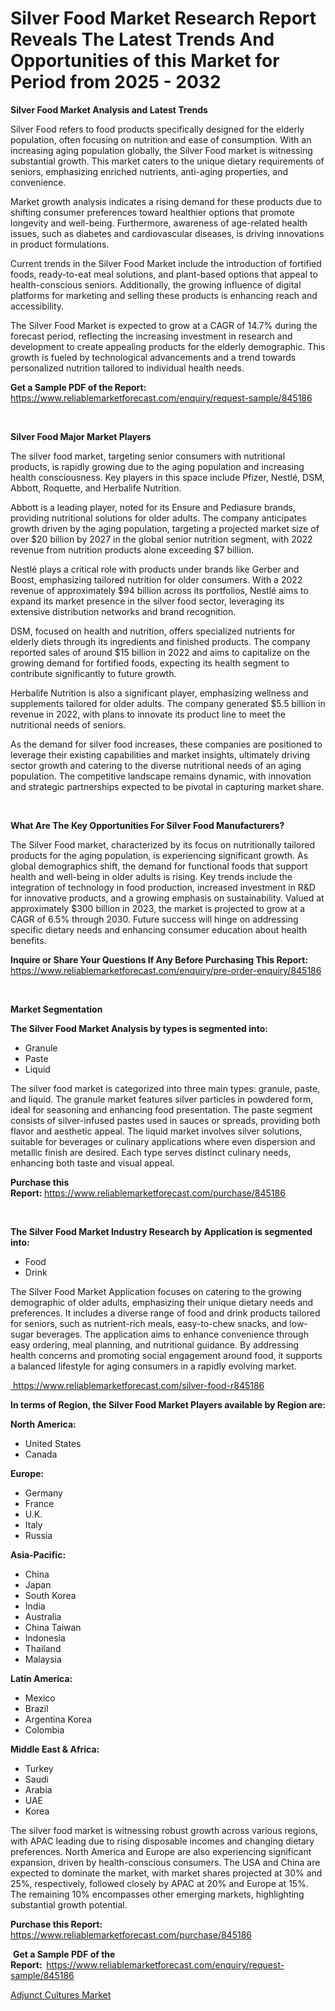 <p><h1>Silver Food Market Research Report Reveals The Latest Trends And Opportunities of this Market for Period from 2025 - 2032</h1></p><p><strong>Silver Food Market Analysis and Latest Trends</strong></p>
<p><p>Silver Food refers to food products specifically designed for the elderly population, often focusing on nutrition and ease of consumption. With an increasing aging population globally, the Silver Food market is witnessing substantial growth. This market caters to the unique dietary requirements of seniors, emphasizing enriched nutrients, anti-aging properties, and convenience. </p><p>Market growth analysis indicates a rising demand for these products due to shifting consumer preferences toward healthier options that promote longevity and well-being. Furthermore, awareness of age-related health issues, such as diabetes and cardiovascular diseases, is driving innovations in product formulations. </p><p>Current trends in the Silver Food Market include the introduction of fortified foods, ready-to-eat meal solutions, and plant-based options that appeal to health-conscious seniors. Additionally, the growing influence of digital platforms for marketing and selling these products is enhancing reach and accessibility. </p><p>The Silver Food Market is expected to grow at a CAGR of 14.7% during the forecast period, reflecting the increasing investment in research and development to create appealing products for the elderly demographic. This growth is fueled by technological advancements and a trend towards personalized nutrition tailored to individual health needs.</p></p>
<p><strong>Get a Sample PDF of the Report:&nbsp;</strong> <a href="https://www.reliablemarketforecast.com/enquiry/request-sample/845186?utm_campaign=2470&utm_medium=2&utm_source=Github&utm_content=ia&utm_term=14022025&utm_id=silver-food">https://www.reliablemarketforecast.com/enquiry/request-sample/845186</a></p>
<p>&nbsp;</p>
<p><strong>Silver Food Major Market Players</strong></p>
<p><p>The silver food market, targeting senior consumers with nutritional products, is rapidly growing due to the aging population and increasing health consciousness. Key players in this space include Pfizer, Nestlé, DSM, Abbott, Roquette, and Herbalife Nutrition.</p><p>Abbott is a leading player, noted for its Ensure and Pediasure brands, providing nutritional solutions for older adults. The company anticipates growth driven by the aging population, targeting a projected market size of over $20 billion by 2027 in the global senior nutrition segment, with 2022 revenue from nutrition products alone exceeding $7 billion.</p><p>Nestlé plays a critical role with products under brands like Gerber and Boost, emphasizing tailored nutrition for older consumers. With a 2022 revenue of approximately $94 billion across its portfolios, Nestlé aims to expand its market presence in the silver food sector, leveraging its extensive distribution networks and brand recognition.</p><p>DSM, focused on health and nutrition, offers specialized nutrients for elderly diets through its ingredients and finished products. The company reported sales of around $15 billion in 2022 and aims to capitalize on the growing demand for fortified foods, expecting its health segment to contribute significantly to future growth.</p><p>Herbalife Nutrition is also a significant player, emphasizing wellness and supplements tailored for older adults. The company generated $5.5 billion in revenue in 2022, with plans to innovate its product line to meet the nutritional needs of seniors.</p><p>As the demand for silver food increases, these companies are positioned to leverage their existing capabilities and market insights, ultimately driving sector growth and catering to the diverse nutritional needs of an aging population. The competitive landscape remains dynamic, with innovation and strategic partnerships expected to be pivotal in capturing market share.</p></p>
<p>&nbsp;</p>
<p><strong>What Are The Key Opportunities For Silver Food Manufacturers?</strong></p>
<p><p>The Silver Food market, characterized by its focus on nutritionally tailored products for the aging population, is experiencing significant growth. As global demographics shift, the demand for functional foods that support health and well-being in older adults is rising. Key trends include the integration of technology in food production, increased investment in R&D for innovative products, and a growing emphasis on sustainability. Valued at approximately $300 billion in 2023, the market is projected to grow at a CAGR of 6.5% through 2030. Future success will hinge on addressing specific dietary needs and enhancing consumer education about health benefits.</p></p>
<p><strong>Inquire or Share Your Questions If Any Before Purchasing This Report:</strong> <a href="https://www.reliablemarketforecast.com/enquiry/pre-order-enquiry/845186?utm_campaign=2470&utm_medium=2&utm_source=Github&utm_content=ia&utm_term=14022025&utm_id=silver-food">https://www.reliablemarketforecast.com/enquiry/pre-order-enquiry/845186</a></p>
<p>&nbsp;</p>
<p><strong>Market Segmentation</strong></p>
<p><strong>The Silver Food Market Analysis by types is segmented into:</strong></p>
<p><ul><li>Granule</li><li>Paste</li><li>Liquid</li></ul></p>
<p><p>The silver food market is categorized into three main types: granule, paste, and liquid. The granule market features silver particles in powdered form, ideal for seasoning and enhancing food presentation. The paste segment consists of silver-infused pastes used in sauces or spreads, providing both flavor and aesthetic appeal. The liquid market involves silver solutions, suitable for beverages or culinary applications where even dispersion and metallic finish are desired. Each type serves distinct culinary needs, enhancing both taste and visual appeal.</p></p>
<p><strong>Purchase this Report:&nbsp;</strong><a href="https://www.reliablemarketforecast.com/purchase/845186?utm_campaign=2470&utm_medium=2&utm_source=Github&utm_content=ia&utm_term=14022025&utm_id=silver-food">https://www.reliablemarketforecast.com/purchase/845186</a></p>
<p>&nbsp;</p>
<p><strong>The Silver Food Market Industry Research by Application is segmented into:</strong></p>
<p><ul><li>Food</li><li>Drink</li></ul></p>
<p><p>The Silver Food Market Application focuses on catering to the growing demographic of older adults, emphasizing their unique dietary needs and preferences. It includes a diverse range of food and drink products tailored for seniors, such as nutrient-rich meals, easy-to-chew snacks, and low-sugar beverages. The application aims to enhance convenience through easy ordering, meal planning, and nutritional guidance. By addressing health concerns and promoting social engagement around food, it supports a balanced lifestyle for aging consumers in a rapidly evolving market.</p></p>
<p><a href="https://www.reliablemarketforecast.com/silver-food-r845186?utm_campaign=2470&utm_medium=2&utm_source=Github&utm_content=ia&utm_term=14022025&utm_id=silver-food">&nbsp;https://www.reliablemarketforecast.com/silver-food-r845186</a></p>
<p><strong>In terms of Region, the Silver Food Market Players available by Region are:</strong></p>
<p>
    <p> <strong> North America: </strong>
        <ul>
            <li>United States</li>
            <li>Canada</li>
        </ul>
        </p> 
    <p> <strong> Europe: </strong>
        <ul>
            <li>Germany</li>
            <li>France</li>
            <li>U.K.</li>
            <li>Italy</li>
            <li>Russia</li>
        </ul>
        </p> 
    <p> <strong> Asia-Pacific: </strong>
        <ul>
            <li>China</li>
            <li>Japan</li>
            <li>South Korea</li>
            <li>India</li>
            <li>Australia</li>
            <li>China Taiwan</li>
            <li>Indonesia</li>
            <li>Thailand</li>
            <li>Malaysia</li>
        </ul>
        </p> 
    <p> <strong> Latin America: </strong>
        <ul>
            <li>Mexico</li>
            <li>Brazil</li>
            <li>Argentina Korea</li>
            <li>Colombia</li>
        </ul>
        </p> 
    <p> <strong> Middle East & Africa: </strong>
        <ul>
            <li>Turkey</li>
            <li>Saudi</li>
            <li>Arabia</li>
            <li>UAE</li>
            <li>Korea</li>
        </ul>
    </p>
    </p>
<p><p>The silver food market is witnessing robust growth across various regions, with APAC leading due to rising disposable incomes and changing dietary preferences. North America and Europe are also experiencing significant expansion, driven by health-conscious consumers. The USA and China are expected to dominate the market, with market shares projected at 30% and 25%, respectively, followed closely by APAC at 20% and Europe at 15%. The remaining 10% encompasses other emerging markets, highlighting substantial growth potential.</p></p>
<p><strong>Purchase this Report: </strong><a href="https://www.reliablemarketforecast.com/purchase/845186?utm_campaign=2470&utm_medium=2&utm_source=Github&utm_content=ia&utm_term=14022025&utm_id=silver-food">https://www.reliablemarketforecast.com/purchase/845186</a></p>
<p>&nbsp;<strong>Get a Sample PDF of the Report:&nbsp;&nbsp;</strong><a href="https://www.reliablemarketforecast.com/enquiry/request-sample/845186?utm_campaign=2470&utm_medium=2&utm_source=Github&utm_content=ia&utm_term=14022025&utm_id=silver-food">https://www.reliablemarketforecast.com/enquiry/request-sample/845186</a></p>
<p><strong></strong></p>
<p><p><a href="https://github.com/lisaeichler20775/Market-Research-Report-List-1/blob/main/adjunct-cultures-market.md?utm_campaign=2470&utm_medium=2&utm_source=Github&utm_content=ia&utm_term=14022025&utm_id=silver-food">Adjunct Cultures Market</a></p></p>